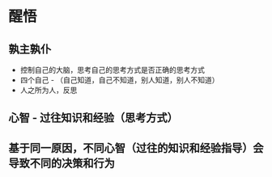 # 醒悟

## 孰主孰仆
* 控制自己的大脑，思考自己的思考方式是否正确的思考方式  
* 四个自己 - （自己知道，自己不知道，别人知道，别人不知道） 
* 人之所为人，反思  

## 心智 - 过往知识和经验（思考方式）

## 基于同一原因，不同心智（过往的知识和经验指导）会导致不同的决策和行为

